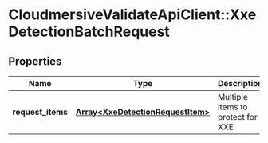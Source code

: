 # CloudmersiveValidateApiClient::XxeDetectionBatchRequest

## Properties
Name | Type | Description | Notes
------------ | ------------- | ------------- | -------------
**request_items** | [**Array&lt;XxeDetectionRequestItem&gt;**](XxeDetectionRequestItem.md) | Multiple items to protect for XXE | [optional] 


